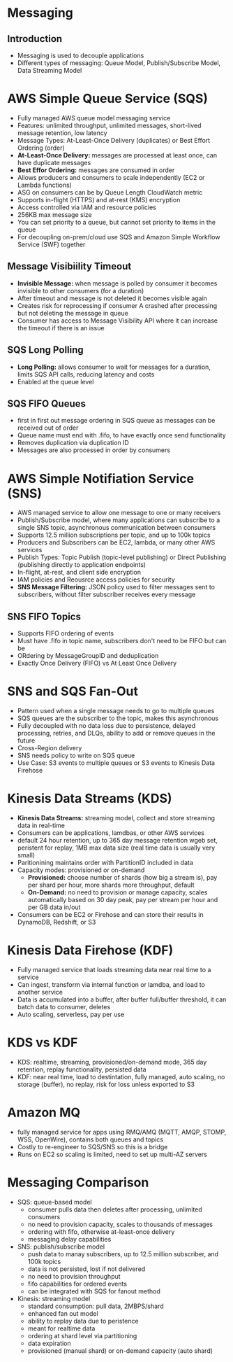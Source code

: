 # Messaging

## Introduction
- Messaging is used to decouple applications
- Different types of messaging: Queue Model, Publish/Subscribe Model, Data Streaming Model

# AWS Simple Queue Service (SQS)
- Fully managed AWS queue model messaging service 
- Features: unlimited throughput, unlimited messages, short-lived message retention, low latency
- Message Types: At-Least-Once Delivery (duplicates) or Best Effort Ordering (order)
- **At-Least-Once Delivery:** messages are processed at least once, can have duplicate messages
- **Best Effor Ordering:** messages are consumed in order
- Allows producers and consumers to scale independently (EC2 or Lambda functions)
- ASG on consumers can be by Queue Length CloudWatch metric
- Supports in-flight (HTTPS) and at-rest (KMS) encryption
- Access controlled via IAM and resource policies
- 256KB max message size
- You can set priority to a queue, but cannot set priority to items in the queue
- For decoupling on-prem/cloud use SQS and Amazon Simple Workflow Service (SWF) together

## Message Visibiility Timeout
- **Invisible Message:** when message is polled by consumer it becomes invisible to other consumers (for a duration)
- After timeout and message is not deleted it becomes visible again
- Creates risk for reprocessing if consumer A crashed after processing but not deleting the message in queue
- Consumer has access to Message Visibility API where it can increase the timeout if there is an issue

## SQS Long Polling
- **Long Polling:** allows consumer to wait for messages for a duration, limits SQS API calls, reducing latency and costs
- Enabled at the queue level

## SQS FIFO Queues
- first in first out message ordering in SQS queue as messages can be received out of order
- Queue name must end with .fifo, to have exactly once send functionality
- Removes duplication via duplication ID
- Messages are also processed in order by consumers

# AWS Simple Notifiation Service (SNS)
- AWS managed service to allow one message to one or many receivers
- Publish/Subscribe model, where many applications can subscribe to a single SNS topic, asynchronous communication between consumers
- Supports 12.5 million subscriptions per topic, and up to 100k topics
- Producers and Subscribers can be EC2, lambda, or many other AWS services
- Publish Types: Topic Publish (topic-level publishing) or Direct Publishing (publishing directly to application endpoints)
- In-flight, at-rest, and client side encryption
- IAM policies and Reousrce access policies for security
- **SNS Message Filtering:** JSON policy used to filter messages sent to subscribers, without filter subscriber receives every message

## SNS FIFO Topics
- Supports FIFO ordering of events
- Must have .fifo in topic name, subscribers don't need to be FIFO but can be
- ORdering by MessageGroupID and deduplication
- Exactly Once Delivery (FIFO) vs At Least Once Delivery

# SNS and SQS Fan-Out
- Pattern used when a single message needs to go to multiple queues
- SQS queues are the subscriber to the topic, makes this asynchronous
- Fully decoupled with no data loss due to persistence, delayed processing, retries, and DLQs, ability to add or remove queues in the future
- Cross-Region delivery
- SNS needs policy to write on SQS queue
- Use Case: S3 events to multiple queues or S3 events to Kinesis Data Firehose

# Kinesis Data Streams (KDS)
- **Kinesis Data Streams:** streaming model, collect and store streaming data in real-time
- Consumers can be applications, lamdbas, or other AWS services
- default 24 hour retention, up to 365 day message retention wgeb set, peristent for replay, 1MB max data size (real time data is usually very small)
- Paritionining maintains order with PartitionID included in data
- Capacity modes: provisioned or on-demand
    - **Provisioned:** choose number of shards (how big a stream is), pay per shard per hour, more shards more throughput, default
    - **On-Demand:** no need to provision or manage capacity, scales automatically based on 30 day peak, pay per stream per hour and per GB data in/out
- Consumers can be EC2 or Firehose and can store their results in DynamoDB, Redshift, or S3

# Kinesis Data Firehose (KDF)
- Fully managed service that loads streaming data near real time to a service 
- Can ingest, transform via internal function or lamdba, and load to another service
- Data is accumulated into a buffer, after buffer full/buffer threshold, it can batch data to consumer, deletes
- Auto scaling, serverless, pay per use

# KDS vs KDF
- KDS: realtime, streaming, provisioned/on-demand mode, 365 day retention, replay functionality, persisted data
- KDF: near real time, load to destintation, fully managed, auto scaling, no storage (buffer), no replay, risk for loss unless exported to S3

# Amazon MQ
- fully managed service for apps using RMQ/AMQ (MQTT, AMQP, STOMP, WSS, OpenWire), contains both queues and topics
- Costly to re-engineer to SQS/SNS so this is a bridge
- Runs on EC2 so scaling is limited, need to set up multi-AZ servers

# Messaging Comparison
- SQS: queue-based model
    - consumer pulls data then deletes after processing, unlimited consumers
    - no need to provision capacity, scales to thousands of messages
    - ordering with fifo, otherwise at-least-once delivery
    - messaging delay capabilities
- SNS: publish/subscribe model
    - push data to manay subscribers, up to 12.5 million subscriber, and 100k topics
    - data is not persisted, lost if not delivered
    - no need to provision throughput
    - fifo capabilities for ordered events
    - can be integrated with SQS for fanout method
- Kinesis: streaming model
    - standard consumption: pull data, 2MBPS/shard
    - enhanced fan out model
    - ability to replay data due to peristence
    - meant for realtime data
    - ordering at shard level via partitioning
    - data expiration
    - provisioned (manual shard) or on-demand capacity (auto shard)



